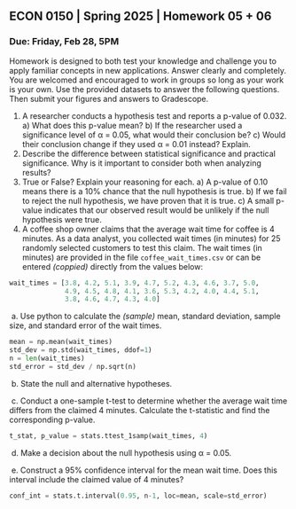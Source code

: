 ## ECON 0150 | Spring 2025 | Homework 05 + 06

### Due: Friday, Feb 28, 5PM

Homework is designed to both test your knowledge and challenge you to apply familiar concepts in new applications. Answer clearly and completely. You are welcomed and encouraged to work in groups so long as your work is your own. Use the provided datasets to answer the following questions. Then submit your figures and answers to Gradescope.

1. A researcher conducts a hypothesis test and reports a p-value of 0.032. 
   a) What does this p-value mean?
   b) If the researcher used a significance level of α = 0.05, what would their conclusion be?
   c) Would their conclusion change if they used α = 0.01 instead? Explain.
2. Describe the difference between statistical significance and practical significance. Why is it important to consider both when analyzing results?
3. True or False? Explain your reasoning for each.
   a) A p-value of 0.10 means there is a 10% chance that the null hypothesis is true.
   b) If we fail to reject the null hypothesis, we have proven that it is true.
   c) A small p-value indicates that our observed result would be unlikely if the null hypothesis were true.
4. A coffee shop owner claims that the average wait time for coffee is 4 minutes. As a data analyst, you collected wait times (in minutes) for 25 randomly selected customers to test this claim. The wait times (in minutes) are provided in the file `coffee_wait_times.csv` or can be entered *(coppied)* directly from the values below:

```python
wait_times = [3.8, 4.2, 5.1, 3.9, 4.7, 5.2, 4.3, 4.6, 3.7, 5.0,
              4.9, 4.5, 4.8, 4.1, 3.6, 5.3, 4.2, 4.0, 4.4, 5.1,
              3.8, 4.6, 4.7, 4.3, 4.0]
```

​	a. Use python to calculate the *(sample)* mean, standard deviation, sample size, and standard error of the wait times.

```python
mean = np.mean(wait_times)
std_dev = np.std(wait_times, ddof=1)
n = len(wait_times)
std_error = std_dev / np.sqrt(n)
```

​	b. State the null and alternative hypotheses.

​	c. Conduct a one-sample t-test to determine whether the average wait time differs from the claimed 4 minutes. Calculate the t-statistic and find the corresponding p-value.

``````python
t_stat, p_value = stats.ttest_1samp(wait_times, 4)
``````

​	d. Make a decision about the null hypothesis using α = 0.05.

​	e. Construct a 95% confidence interval for the mean wait time. Does this interval include the claimed value of 4 minutes?

```python
conf_int = stats.t.interval(0.95, n-1, loc=mean, scale=std_error)
```

